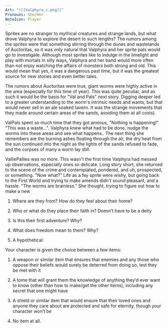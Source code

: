 ```yaml
---
Art: "![[Valphyra_c.png]]"
Pronouns: She/Her
NoteIcon: Player
---
```

Sprites are no stranger to mythical creatures and strange lands, but what drove Valphyra to explore the desert to such lengths? The rumors among the sprites were that something stirring through the dunes and wastelands of Auctoritas, so it was only natural that Valphyra and her sprite pals would go to investigate. Although most sprites like to indulge in the limelight and play with mortals in silly ways, Valphyra and her band would more often than not enjoy watching the affairs of monsters both strong and old. This would mean that yes, it was a dangerous past time, but it was the greatest source for new stories and even better tales.

The rumors about Auctoritas were true, giant worms were highly active in the area (especially for this time of year). This was quite peculiar, and as such it would be the basis for "Val and Pals" next story. Digging deeper led to a greater understanding to the worm's intrinsic needs and wants, but that would never sell in an ale soaked tavern. It was the strange movements that they made around certain areas of the sands, avoiding them at all costs). 

ValPals spent so much time that they got anxious, "Nothing is happening!" "This was a waste...". Valphyra knew what had to be done, nudge the worms into these areas and see what happens.. The next thing she remembers are the burning ashes floating through the air, the dry heat from the sun continued into the night as the lights of the sands refused to fade, and the corpses of many a worm lay still.

ValliePallies was no more. This wasn't the first time Valphyra had messed up observations, especially ones so delicate. Long story short, she returned to the scene of the crime and contemplated, pondered, and uh, prospected, or something. "Now what?" Life as a fey sprite were wishy, but going back to the First World and trying to make amends didn't sound pleasant, and a hassle. "The worms are brainless." She thought, trying to figure out how to make a new 


1. Where are they from? How do they feel about their home?

2. Who or what do they place their faith in? Doesn’t have to be a deity

3. Is this their first adventure? Why?

4. What does freedom mean to them? Why?

5. A hypothetical:

Your character is given the choice between a few items:

1. A weapon or similar item that ensures that enemies and any those who oppose their beliefs would surely be deterred from doing so, lest they be met with it

2. A tome that will grant them the knowledge of anything they’d ever want to know (other than how to make/get the other items), including any secret that one might have

3. A shield or similar item that would ensure that their loved ones and anyone they care about are protected and safe for eternity, though your character won’t be

4. No item at all.